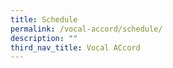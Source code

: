```yaml
---
title: Schedule
permalink: /vocal-accord/schedule/
description: ""
third_nav_title: Vocal ACcord
---
```

